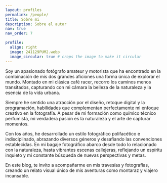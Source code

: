 ```yaml
---
layout: profiles
permalink: /people/
title: Sobre mi
description: Sobre el autor
nav: true
nav_order: 7

profile:
  align: right
  image: 241129PUM2.webp
  image_circular: true # crops the image to make it circular
---
```


Soy un apasionado fotógrafo amateur y motorista que ha encontrado en la combinación de mis dos grandes aficiones una forma única de explorar el mundo. Montado en mi clásica café racer, recorro los caminos menos transitados, capturando con mi cámara la belleza de la naturaleza y la esencia de la vida urbana. 

Siempre he sentido una atracción por el diseño, retoque digital y la programación, habilidades que complementan perfectamente mi enfoque creativo en la fotografía. A pesar de mi formación como químico técnico perfumista, mi verdadera pasión es la naturaleza y el arte de capturar momentos.

Con los años, he desarrollado un estilo fotográfico polifacético e indisciplinado, abrazando diversos géneros y desafiando las convenciones establecidas. En mi bagaje fotográfico abarco desde todo lo relacionado con la naturaleza, hasta vibrantes escenas callejeras, reflejando un espíritu inquieto y mi constante búsqueda de nuevas perspectivas y metas.

En este blog, te invito a acompañarme en mis travesías y fotografías, creando un relato visual único de mis aventuras como montaraz y viajero incansable.
